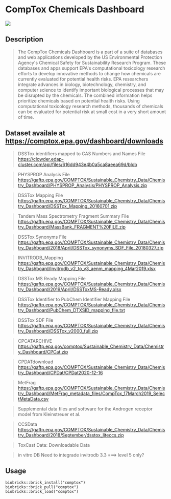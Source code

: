 # CompTox Chemicals Dashboard 

<a href="https://github.com/biobricks-ai/comptox/actions"><img src="https://github.com/biobricks-ai/comptox/actions/workflows/bricktools-check.yaml/badge.svg?branch=main"/></a>

## Description
> The CompTox Chemicals Dashboard is a part of a suite of databases and web applications developed by the US Environmental Protection Agency's Chemical Safety for Sustainability Research Program. These databases and apps support EPA's computational toxicology research efforts to develop innovative methods to change how chemicals are currently evaluated for potential health risks. EPA researchers integrate advances in biology, biotechnology, chemistry, and computer science to identify important biological processes that may be disrupted by the chemicals. The combined information helps prioritize chemicals based on potential health risks. Using computational toxicology research methods, thousands of chemicals can be evaluated for potential risk at small cost in a very short amount of time.


## Dataset availale at https://comptox.epa.gov/dashboard/downloads
> DSSTox identifiers mapped to CAS Numbers and Names File
https://clowder.edap-cluster.com/api/files/616dd943e4b0a5ca8aeea69d/blob

> PHYSPROP Analysis File
https://gaftp.epa.gov/COMPTOX/Sustainable_Chemistry_Data/Chemistry_Dashboard/PHYSPROP_Analysis/PHYSPROP_Analysis.zip

> DSSTox Mapping File
https://gaftp.epa.gov/COMPTOX/Sustainable_Chemistry_Data/Chemistry_Dashboard/DSSTox_Mapping_20160701.zip

> Tandem Mass Spectrometry Fragment Summary File
https://gaftp.epa.gov/COMPTOX/Sustainable_Chemistry_Data/Chemistry_Dashboard/MassBank_FRAGMENT%20FILE.zip

> DSSTox Synonyms File
https://gaftp.epa.gov/COMPTOX/Sustainable_Chemistry_Data/Chemistry_Dashboard/2018/April/DSSTox_synonyms_SDF_File_20180327.zip

> INVITRODB_Mapping
https://gaftp.epa.gov/COMPTOX/Sustainable_Chemistry_Data/Chemistry_Dashboard/Invitrodb_v2_to_v3_aenm_mapping_4Mar2019.xlsx

> DSSTox MS Ready Mapping File
https://gaftp.epa.gov/COMPTOX/Sustainable_Chemistry_Data/Chemistry_Dashboard/2019/April/DSSToxMS-Ready.xlsx

> DSSTox Identifier to PubChem Identifier Mapping File
https://gaftp.epa.gov/COMPTOX/Sustainable_Chemistry_Data/Chemistry_Dashboard/PubChem_DTXSID_mapping_file.txt

> DSSTox SDF File
https://gaftp.epa.gov/COMPTOX/Sustainable_Chemistry_Data/Chemistry_Dashboard/DSSTox_v2000_full.zip

> CPCATARCHIVE
https://gaftp.epa.gov/comptox/Sustainable_Chemistry_Data/Chemistry_Dashboard/CPCat.zip

> CPDATdownload
https://gaftp.epa.gov/COMPTOX/Sustainable_Chemistry_Data/Chemistry_Dashboard/CPDat/CPDat2020-12-16

> MetFrag
https://gaftp.epa.gov/COMPTOX/Sustainable_Chemistry_Data/Chemistry_Dashboard/MetFrag_metadata_files/CompTox_17March2019_SelectMetaData.csv

> Supplemental data files and software for the Androgen receptor model from Kleinstreuer et al.


> CCSData
https://gaftp.epa.gov/COMPTOX/Sustainable_Chemistry_Data/Chemistry_Dashboard/2018/September/dsstox_liteccs.zip



> ToxCast Data: Downloadable Data

> in vitro DB
Need to integrade invitrodb 3.3 ===> level 5 only?




## Usage
```{R}
biobricks::brick_install("comptox")
biobricks::brick_pull("comptox")
biobricks::brick_load("comptox")
```
